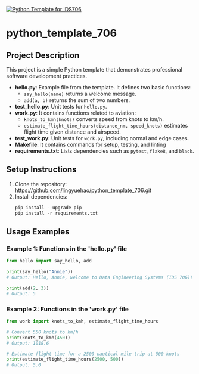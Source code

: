 [![Python Template for IDS706](https://github.com/lingyuehao/python_template_706/actions/workflows/main.yml/badge.svg)](https://github.com/lingyuehao/python_template_706/actions/workflows/main.yml)

# python_template_706

## Project Description
This project is a simple Python template that demonstrates professional software development practices.

- **hello.py**: Example file from the template. It defines two basic functions:
  - `say_hello(name)` returns a welcome message.
  - `add(a, b)` returns the sum of two numbers.
- **test_hello.py**: Unit tests for `hello.py`.
- **work.py**: It contains functions related to aviation:
  - `knots_to_kmh(knots)` converts speed from knots to km/h.
  - `estimate_flight_time_hours(distance_nm, speed_knots)` estimates flight time given distance and airspeed.
- **test_work.py**: Unit tests for `work.py`, including normal and edge cases.
- **Makefile**: It contains commands for setup, testing, and linting
- **requirements.txt**: Lists dependencies such as `pytest`, `flake8`, and `black`.


## Setup Instructions
1. Clone the repository: https://github.com/lingyuehao/python_template_706.git
2. Install dependencies:
   ```python
   pip install --upgrade pip
   pip install -r requirements.txt
   ```

## Usage Examples
### Example 1: Functions in the 'hello.py' file
```python
from hello import say_hello, add

print(say_hello("Annie"))
# Output: Hello, Annie, welcome to Data Engineering Systems (IDS 706)!

print(add(2, 3))
# Output: 5
```

### Example 2: Functions in the 'work.py' file
```python
from work import knots_to_kmh, estimate_flight_time_hours

# Convert 550 knots to km/h
print(knots_to_kmh(450))
# Output: 1018.6

# Estimate flight time for a 2500 nautical mile trip at 500 knots
print(estimate_flight_time_hours(2500, 500))
# Output: 5.0
```
